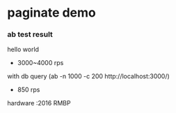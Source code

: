 # paginate demo

### ab test result
hello world 

 - 3000~4000 rps

with db query (ab -n 1000 -c 200 http://localhost:3000/)

 - 850 rps

hardware :2016 RMBP

